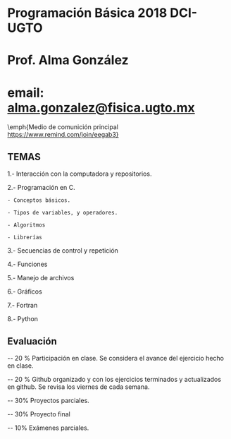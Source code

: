 # Programación Básica 2018 DCI-UGTO

# Prof. Alma González 
# email: alma.gonzalez@fisica.ugto.mx

\emph{Medio de comunición principal https://www.remind.com/join/eegab3}

## TEMAS

1.- Interacción con la computadora y repositorios. 

2.- Programación en C. 

    - Conceptos básicos.

    - Tipos de variables, y operadores.
    
    - Algoritmos
    
    - Librerías

3.- Secuencias de control y repetición

4.- Funciones

5.- Manejo de archivos

6.- Gráficos

7.- Fortran

8.- Python

## Evaluación

-- 20 % Participación en clase. Se considera el avance del ejercicio hecho en clase.

-- 20 % Github organizado y con los ejercicios terminados y actualizados en github. Se revisa los viernes de cada semana. 

-- 30% Proyectos parciales.

-- 30% Proyecto final

-- 10% Exámenes parciales. 

